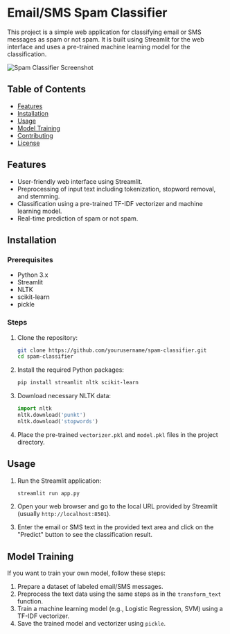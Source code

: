 # Email/SMS Spam Classifier

This project is a simple web application for classifying email or SMS messages as spam or not spam. It is built using Streamlit for the web interface and uses a pre-trained machine learning model for the classification.

![Spam Classifier Screenshot](Screenshot_2024-06-30_141219.png)

## Table of Contents

- [Features](#features)
- [Installation](#installation)
- [Usage](#usage)
- [Model Training](#model-training)
- [Contributing](#contributing)
- [License](#license)

## Features

- User-friendly web interface using Streamlit.
- Preprocessing of input text including tokenization, stopword removal, and stemming.
- Classification using a pre-trained TF-IDF vectorizer and machine learning model.
- Real-time prediction of spam or not spam.

## Installation

### Prerequisites

- Python 3.x
- Streamlit
- NLTK
- scikit-learn
- pickle

### Steps

1. Clone the repository:
    ```bash
    git clone https://github.com/yourusername/spam-classifier.git
    cd spam-classifier
    ```

2. Install the required Python packages:
    ```bash
    pip install streamlit nltk scikit-learn
    ```

3. Download necessary NLTK data:
    ```python
    import nltk
    nltk.download('punkt')
    nltk.download('stopwords')
    ```

4. Place the pre-trained `vectorizer.pkl` and `model.pkl` files in the project directory.

## Usage

1. Run the Streamlit application:
    ```bash
    streamlit run app.py
    ```

2. Open your web browser and go to the local URL provided by Streamlit (usually `http://localhost:8501`).

3. Enter the email or SMS text in the provided text area and click on the "Predict" button to see the classification result.

## Model Training

If you want to train your own model, follow these steps:

1. Prepare a dataset of labeled email/SMS messages.
2. Preprocess the text data using the same steps as in the `transform_text` function.
3. Train a machine learning model (e.g., Logistic Regression, SVM) using a TF-IDF vectorizer.
4. Save the trained model and vectorizer using `pickle`.

